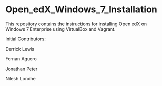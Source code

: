 # Open_edX_Windows_7_Installation
This repository contains the instructions for installing Open edX on Windows 7 Enterprise using VirtualBox and Vagrant.

Initial Contributors:

Derrick Lewis

Fernan Aguero

Jonathan Peter

Nilesh Londhe
